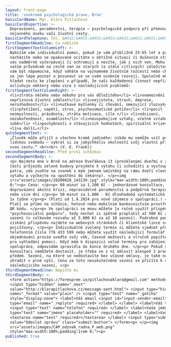```yaml
---
layout: front-page
title: 'soukromá psychologická praxe, Brno'
basicCardName: Mgr. Klára Pitlachová
basicCardExpertise: >-
  Doprovázení, poradenství, terapie – psychologická podpora při překonávání
  nejasného úseku vaší životní cesty.
basicCardTelephone: Tel. &#032;&#055;&#055;&#054;&#032;&#052;&#051;&#051;&#032;&#053;&#057;&#057;
firstSegmentHeadilne: Co nabízím
firstSegmentTextColumnLeft: >-
  Nabízím vám individuální pomoc, pokud je vám přibližně 25-65 let a právě se
  nacházíte nebo se opakovaně ocitáte v obtížné situaci či duševním stavu, které
  vás nadměrně vyčerpávají či ochromují a nevíte, jak z nich ven. Mohu se stát
  vaším průvodcem na cestě ven ze starých (a stále citlivých) záležitostí. Mohu
  vám být nápomocná, když váháte na významném životním rozcestí nebo chcete-li
  se jen lépe poznat a posunout se ve svém osobním rozvoji. Společně můžeme
  hledat cestu ke zlepšení v případě, že vaši každodenní činnost nepříznivě
  ovlivňuje některý nebo více z následujících problémů:
firstSegmentTextColumnRight: >-
  <li>ztráta něčeho nebo někoho pro vás důležitého</li> <li>onemocnění či jiná
  nepříznivá životní událost</li> <li>nejistota, strach, deprese,
  nerozhodnost</li> <li>nutkavé myšlenky či chování, omezující zlozvyky</li>
  <li>přetížení, napětí, stres, psychosomatické potíže</li> <li>pocit
  nesmyslnosti, prázdnota, ztráta motivace, cíle </li> <li>odcizení,
  nezakořeněnost, osamělost</li> <li>neuspokojivé vztahy, včetně vztahu k
  sobě</li> <li>pochybnosti o stávajících hodnotách, spirituální krize</li>
  <li>a další…</li>
qutoSegmentText: >-
  „Člověk může přijít o všechno kromě jediného: nikdo mu nemůže vzít poslední
  lidskou svobodu – vybrat si za jakýchkoliv okolností svůj vlastní přístup,
  svou cestu.“ <br><br> (V. E. Frankl)
secondSegmentHeadilne: Před první schůzkou
secondSegmentBody: >-
  <p> Najdete mne v Brně na adrese Dvořákova 13 (prosklenými dveřmi v zadní
  části průjezdu zelené budovy projdete k výtahu či schodišti a vystoupáte do 2.
  patra, zde zvoňte na zvonek s mým jménem umístěný na rámu dveří vlevo od
  výtahu a vyčkejte na vpuštění do čekárny). </p><img
  src="assets/images/20200828_143139.jpg" style="max-width:100%;padding:1rem
  0;"><p> Cena: </p><p> 60 minut za 1.200 Kč - jednorázové konzultace,
  doprovázení akutní krizí, nepravidelné poradenství a podpůrná terapie 1x14
  nebo více dní </p><p> 50 minut za 1.000 - Kč dlouhodobá systematická terapie
  1x týdně </p><p> (Platí od 1.9.2024 pro nové zájemce o spolupráci.) </p><p>
  Platí se přímo na schůzce, hotově nebo mobilním bankovnictvím prostřednictvím
  QR kódu. </p><p> Ve spolupráci se mnou můžete 1x ročně využít příspěvku na
  "psychosociální podporu", tedy nechat si zpětně proplatit až 500 Kč za jedno
  sezení (v celkovém rozsahu až 5.000 Kč za až 10 sezení). Podrobné podmínky pro
  získání příspěvku najdete na webových stránkách či klientské lince své
  pojišťovny. </p><p> Individuálně zvolený termín si můžete sjednat přes SMS na
  telefonním čísle 776 433 599 nebo můžete využít následující formulář. Při
  objednávání prosím uveďte svůj věk, časové možnosti a stručně popište důvod
  pro vyhledání pomoci. Když mám k dispozici volné termíny pro zahájení nové
  spolupráce, odpovídám zpravidla do konce druhého dne. </p><p> Pokud se na
  konzultaci nemůžete dostavit, je třeba se z ní omluvit alespoň 2 pracovní dny
  předem. Sezení, na které se nedostavíte bez včasné omluvy, je také nutné
  uhradit v plné výši. Cena za toto neuskutečněné sezení se přičítá k ceně
  následujícího sezení. </p>
thirdSegmentHeadilne: Napište mi
thirdSegmentBody: >-
  <form action="https://formspree.io/pitlachovaklara@gmail.com" method="POST">
  <input type="hidden" name="_next"
  value="http://klarapitlachova.cz/message-sent.html"> <input type="hidden"
  name="_format" value="plain" /> <input type="text" name="_gotcha"
  style="display:none"> <label>Váš email <input id="input-sender-email"
  type="email" name="_replyto" required> </label> </label> <label>Váš telefon
  <input type="text" name="telefon" required> </label> <label>Vaše jméno <input
  type="text" name="jmeno" placeholder="" required> </label> <label>Vaše zpráva
  <textarea name="text" required></textarea> </label> <input type="submit"
  value="Odeslat zprávu" class="submit-button"> </form><p> </p><img
  src="assets/images/CAP_odznak_radna_F_web.png"
  style="max-width:100%;padding:1rem 0;"><p>
published: true
---
```

